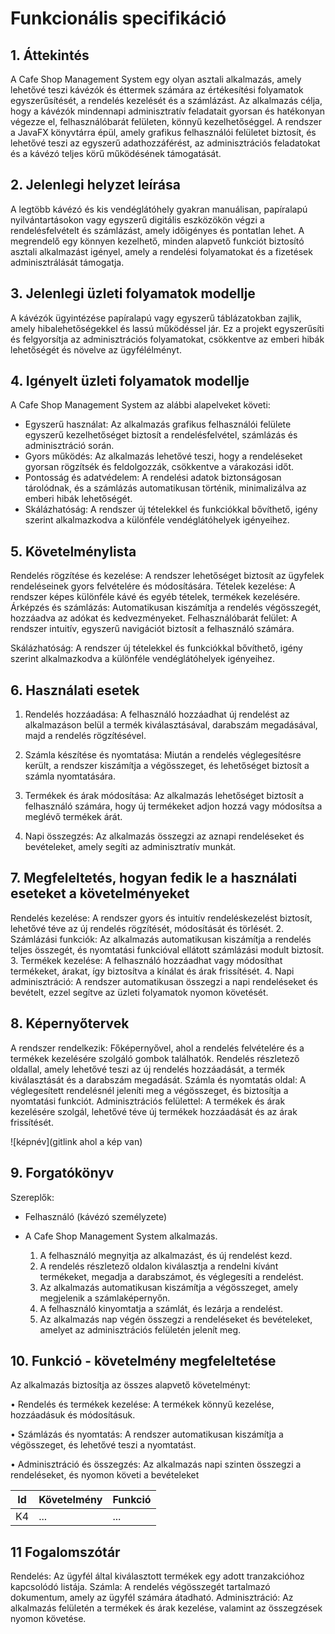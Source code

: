 # Funkcionális specifikáció
## 1. Áttekintés
A Cafe Shop Management System egy olyan asztali alkalmazás, amely lehetővé teszi
kávézók és éttermek számára az értékesítési folyamatok egyszerűsítését, a rendelés
kezelését és a számlázást. Az alkalmazás célja, hogy a kávézók mindennapi adminisztratív
feladatait gyorsan és hatékonyan végezze el, felhasználóbarát felületen, könnyű
kezelhetőséggel. A rendszer a JavaFX könyvtárra épül, amely grafikus felhasználói
felületet biztosít, és lehetővé teszi az egyszerű adathozzáférést, az adminisztrációs
feladatokat és a kávézó teljes körű működésének támogatását.

## 2. Jelenlegi helyzet leírása
A legtöbb kávézó és kis vendéglátóhely gyakran manuálisan, papíralapú nyilvántartásokon vagy egyszerű digitális eszközökön végzi a rendelésfelvételt és számlázást, amely időigényes és pontatlan lehet. A megrendelő egy könnyen kezelhető, minden alapvető funkciót biztosító asztali alkalmazást igényel, amely a rendelési folyamatokat és a fizetések adminisztrálását támogatja.

## 3. Jelenlegi üzleti folyamatok modellje
A kávézók ügyintézése papíralapú vagy egyszerű táblázatokban zajlik, amely hibalehetőségekkel és lassú működéssel jár. Ez a projekt egyszerűsíti és felgyorsítja az adminisztrációs folyamatokat, csökkentve az emberi hibák lehetőségét és növelve az ügyfélélményt.


## 4. Igényelt üzleti folyamatok modellje
A Cafe Shop Management System az alábbi alapelveket követi:

 - Egyszerű használat: Az alkalmazás grafikus felhasználói felülete egyszerű
      kezelhetőséget biztosít a rendelésfelvétel, számlázás és adminisztráció során.
 - Gyors működés: Az alkalmazás lehetővé teszi, hogy a rendeléseket gyorsan
      rögzítsék és feldolgozzák, csökkentve a várakozási időt.
 - Pontosság és adatvédelem: A rendelési adatok biztonságosan tárolódnak, és a
      számlázás automatikusan történik, minimalizálva az emberi hibák lehetőségét.
 - Skálázhatóság: A rendszer új tételekkel és funkciókkal bővíthető, igény szerint
      alkalmazkodva a különféle vendéglátóhelyek igényeihez.

## 5. Követelménylista
Rendelés rögzítése és kezelése: A rendszer lehetőséget biztosít az ügyfelek
rendeléseinek gyors felvételére és módosítására.
Tételek kezelése: A rendszer képes különféle kávé és egyéb tételek, termékek
kezelésére.
Árképzés és számlázás: Automatikusan kiszámítja a rendelés végösszegét,
hozzáadva az adókat és kedvezményeket.
Felhasználóbarát felület: A rendszer intuitív, egyszerű navigációt biztosít a
felhasználó számára.

Skálázhatóság: A rendszer új tételekkel és funkciókkal bővíthető, igény szerint
alkalmazkodva a különféle vendéglátóhelyek igényeihez.

## 6. Használati esetek
1.	Rendelés hozzáadása: A felhasználó hozzáadhat új rendelést az alkalmazáson belül a termék kiválasztásával, darabszám megadásával, majd a rendelés rögzítésével.
   
2.	Számla készítése és nyomtatása: Miután a rendelés véglegesítésre került, a rendszer kiszámítja a végösszeget, és lehetőséget biztosít a számla nyomtatására.
   
3.	Termékek és árak módosítása: Az alkalmazás lehetőséget biztosít a felhasználó számára, hogy új termékeket adjon hozzá vagy módosítsa a meglévő termékek árát.

4. Napi összegzés: Az alkalmazás összegzi az aznapi rendeléseket és bevételeket, amely segíti az adminisztratív munkát.

## 7. Megfeleltetés, hogyan fedik le a használati eseteket a követelményeket
Rendelés kezelése: A rendszer gyors és intuitív rendeléskezelést biztosít, lehetővé
téve az új rendelés rögzítését, módosítását és törlését.
2. Számlázási funkciók: Az alkalmazás automatikusan kiszámítja a rendelés teljes
   összegét, és nyomtatási funkcióval ellátott számlázási modult biztosít.
3. Termékek kezelése: A felhasználó hozzáadhat vagy módosíthat termékeket, árakat,
   így biztosítva a kínálat és árak frissítését.
4. Napi adminisztráció: A rendszer automatikusan összegzi a napi rendeléseket és
   bevételt, ezzel segítve az üzleti folyamatok nyomon követését.
## 8. Képernyőtervek
A rendszer rendelkezik:
Főképernyővel, ahol a rendelés felvételére és a termékek kezelésére szolgáló gombok találhatók.
Rendelés részletező oldallal, amely lehetővé teszi az új rendelés hozzáadását, a termék kiválasztását és a darabszám megadását.
Számla és nyomtatás oldal: A véglegesített rendelésnél jeleníti meg a végösszeget, és biztosítja a nyomtatási funkciót.
Adminisztrációs felülettel: A termékek és árak kezelésére szolgál, lehetővé téve új termékek hozzáadását és az árak frissítését.


![képnév](gitlink ahol a kép van)

## 9. Forgatókönyv
Szereplők: 
 - Felhasználó (kávézó személyzete)
 - A Cafe Shop Management System
   alkalmazás.

      1. A felhasználó megnyitja az alkalmazást, és új rendelést kezd.
      2. A rendelés részletező oldalon kiválasztja a rendelni kívánt termékeket, megadja a
         darabszámot, és véglegesíti a rendelést.
      3. Az alkalmazás automatikusan kiszámítja a végösszeget, amely megjelenik a
         számlaképernyőn.
      4. A felhasználó kinyomtatja a számlát, és lezárja a rendelést.
      5. Az alkalmazás nap végén összegzi a rendeléseket és bevételeket, amelyet az
         adminisztrációs felületén jelenít meg.

## 10. Funkció - követelmény megfeleltetése

Az alkalmazás biztosítja az összes alapvető követelményt:

•	Rendelés és termékek kezelése: A termékek könnyű kezelése, hozzáadásuk és módosításuk.

•	Számlázás és nyomtatás: A rendszer automatikusan kiszámítja a végösszeget, és lehetővé teszi a nyomtatást.

•	Adminisztráció és összegzés: Az alkalmazás napi szinten összegzi a rendeléseket, és nyomon követi a bevételeket

| Id | Követelmény | Funkció |
| :---: | --- | --- |
| K4 | ... | ... |

## 11 Fogalomszótár
Rendelés: Az ügyfél által kiválasztott termékek egy adott tranzakcióhoz kapcsolódó
listája.
Számla: A rendelés végösszegét tartalmazó dokumentum, amely az ügyfél számára
átadható.
Adminisztráció: Az alkalmazás felületén a termékek és árak kezelése, valamint az
összegzések nyomon követése.

